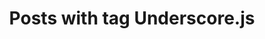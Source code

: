 ---
layout: tag
title: Posts with tag Underscore.js
tag: underscore-js
permalink: /tags/underscore-js/
sitemap: false
---
